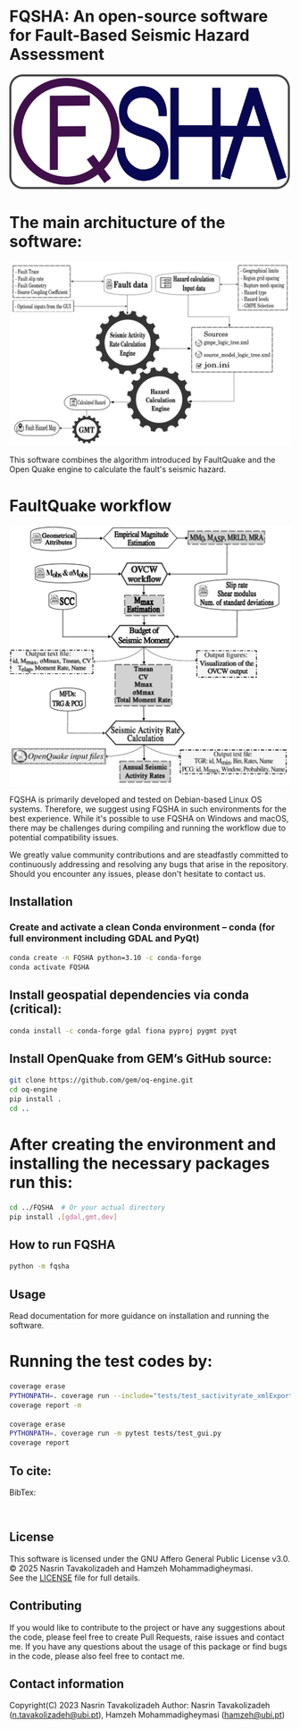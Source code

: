 #  FQSHA: An open-source software for Fault-Based Seismic Hazard Assessment

![FQSHA](https://github.com/GeoSignalAnalysis/FQSHA/blob/main/logo-1.png)

# The main architucture of the software:

![FQSHA](https://github.com/GeoSignalAnalysis/FQSHA/blob/main/Software_architecture.png)


This software combines the algorithm introduced by FaultQuake and the Open Quake engine to calculate the fault's seismic hazard.


# FaultQuake workflow

![FaultQuake](https://github.com/GeoSignalAnalysis/FaultQuake/blob/main/FaultQuake_workflow.png)


FQSHA is primarily developed and tested on Debian-based Linux OS systems. Therefore, we suggest using FQSHA in such environments for the best experience. While it's possible to use FQSHA on Windows and macOS, there may be challenges during compiling and running the workflow due to potential compatibility issues.

We greatly value community contributions and are steadfastly committed to continuously addressing and resolving any bugs that arise in the repository. Should you encounter any issues, please don't hesitate to contact us.


## Installation

### Create and activate a clean Conda environment – conda (for full environment including GDAL and PyQt)

```bash
conda create -n FQSHA python=3.10 -c conda-forge
conda activate FQSHA
```

##  Install geospatial dependencies via conda (critical):

```bash
conda install -c conda-forge gdal fiona pyproj pygmt pyqt

```


## Install OpenQuake from GEM’s GitHub source:


```bash
git clone https://github.com/gem/oq-engine.git
cd oq-engine
pip install .
cd ..
```


# After creating the environment and installing the necessary packages run this:

```bash
cd ../FQSHA  # Or your actual directory
pip install .[gdal,gmt,dev]

```



## How to run FQSHA 

```bash
python -m fqsha

```



## Usage 

Read documentation for more guidance on installation and running the software.



# Running the test codes by:

```bash
coverage erase
PYTHONPATH=. coverage run --include="tests/test_sactivityrate_xmlExport.py" -m pytest tests/test_sactivityrate_xmlExport.py
coverage report -m

coverage erase
PYTHONPATH=. coverage run -m pytest tests/test_gui.py
coverage report
```

## To cite: 


BibTex:
```


```

## License

This software is licensed under the GNU Affero General Public License v3.0.  
© 2025 Nasrin Tavakolizadeh and Hamzeh Mohammadigheymasi.  
See the [LICENSE](./LICENSE) file for full details.


## Contributing
If you would like to contribute to the project or have any suggestions about the code, please feel free to create Pull Requests, raise issues and contact me. 
If you have any questions about the usage of this package or find bugs in the code, please also feel free to contact me.

## Contact information 
Copyright(C) 2023 Nasrin Tavakolizadeh 
Author: Nasrin Tavakolizadeh (n.tavakolizadeh@ubi.pt), Hamzeh Mohammadigheymasi (hamzeh@ubi.pt)


